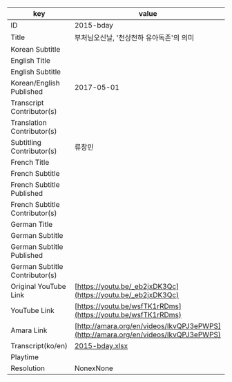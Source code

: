|  key  |  value  |
|-------|---------|
| ID            | 2015-bday |
| Title         | 부처님오신날, '천상천하 유아독존'의 의미 |
| Korean Subtitle |  |
| English Title |  |
| English Subtitle |  |
| Korean/English Published     | 2017-05-01 |
| Transcript Contributor(s)   |  |
| Translation Contributor(s)   |  |
| Subtitling Contributor(s)   | 류창민 |
| French Title |  |
| French Subtitle |  |
| French Subtitle Published |  |
| French Subtitle Contributor(s) |  |
| German Title |  |
| German Subtitle |  |
| German Subtitle Published |  |
| German Subtitle Contributor(s) |  |
| Original YouTube Link  | [https://youtu.be/_eb2jxDK3Qc](https://youtu.be/_eb2jxDK3Qc) |
| YouTube Link  | [https://youtu.be/wsfTK1rRDms](https://youtu.be/wsfTK1rRDms) |
| Amara Link    | [http://amara.org/en/videos/IkvQPJ3ePWPS](http://amara.org/en/videos/IkvQPJ3ePWPS) |
| Transcript(ko/en) | [2015-bday.xlsx](https://github.com/jungtosociety/dharma-qna/raw/master/sub/2015-bday/2015-bday.xlsx) |
| Playtime |  |
| Resolution | NonexNone|
